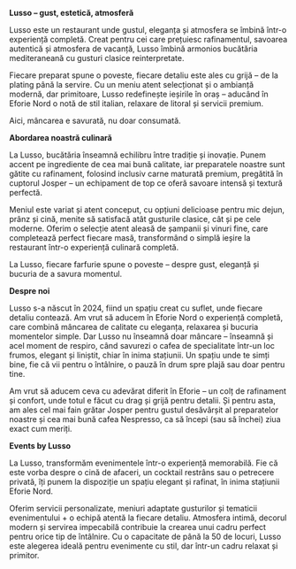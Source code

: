 **Lusso – gust, estetică, atmosferă**

Lusso este un restaurant unde gustul, eleganța și atmosfera se îmbină într-o experiență completă. Creat pentru cei care prețuiesc rafinamentul, savoarea autentică și atmosfera de vacanță, Lusso îmbină armonios bucătăria mediteraneană cu gusturi clasice reinterpretate.

Fiecare preparat spune o poveste, fiecare detaliu este ales cu grijă – de la plating până la servire. Cu un meniu atent selecționat și o ambianță modernă, dar primitoare, Lusso redefinește ieșirile în oraș – aducând în Eforie Nord o notă de stil italian, relaxare de litoral și servicii premium.

Aici, mâncarea e savurată, nu doar consumată.

**Abordarea noastră culinară**

La Lusso, bucătăria înseamnă echilibru între tradiție și inovație. Punem accent pe ingrediente de cea mai bună calitate, iar preparatele noastre sunt gătite cu rafinament, folosind inclusiv carne maturată premium, pregătită în cuptorul Josper – un echipament de top ce oferă savoare intensă și textură perfectă.

Meniul este variat și atent conceput, cu opțiuni delicioase pentru mic dejun, prânz și cină, menite să satisfacă atât gusturile clasice, cât și pe cele moderne. Oferim o selecție atent aleasă de șampanii și vinuri fine, care completează perfect fiecare masă, transformând o simplă ieșire la restaurant într-o experiență culinară completă.

La Lusso, fiecare farfurie spune o poveste – despre gust, eleganță și bucuria de a savura momentul.

**Despre noi**

Lusso s-a născut în 2024, fiind un spațiu creat cu suflet, unde fiecare detaliu contează. Am vrut să aducem în Eforie Nord o experiență completă, care combină mâncarea de calitate cu eleganța, relaxarea și bucuria momentelor simple. Dar Lusso nu înseamnă doar mâncare – înseamnă și acel moment de respiro, când savurezi o cafea de specialitate într-un loc frumos, elegant și liniștit, chiar în inima stațiunii. Un spațiu unde te simți bine, fie că vii pentru o întâlnire, o pauză în drum spre plajă sau doar pentru tine.

Am vrut să aducem ceva cu adevărat diferit în Eforie – un colț de rafinament și confort, unde totul e făcut cu drag și grijă pentru detalii. Și pentru asta, am ales cel mai fain grătar Josper pentru gustul desăvârșit al preparatelor noastre și cea mai bună cafea Nespresso, ca să începi (sau să închei) ziua exact cum meriți.

**Events by Lusso**

La Lusso, transformăm evenimentele într-o experiență memorabilă. Fie că este vorba despre o cină de afaceri, un cocktail restrâns sau o petrecere privată, îți punem la dispoziție un spațiu elegant și rafinat, în inima stațiunii Eforie Nord.

Oferim servicii personalizate, meniuri adaptate gusturilor și tematicii evenimentului + o echipă atentă la fiecare detaliu. Atmosfera intimă, decorul modern și servirea impecabilă contribuie la crearea unui cadru perfect pentru orice tip de întâlnire. Cu o capacitate de până la 50 de locuri, Lusso este alegerea ideală pentru evenimente cu stil, dar într-un cadru relaxat și primitor.
